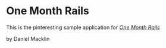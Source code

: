 # One Month Rails

This is the pinteresting sample application for
[*One Month Rails*](http://onemonthrails.com)

by Daniel Macklin